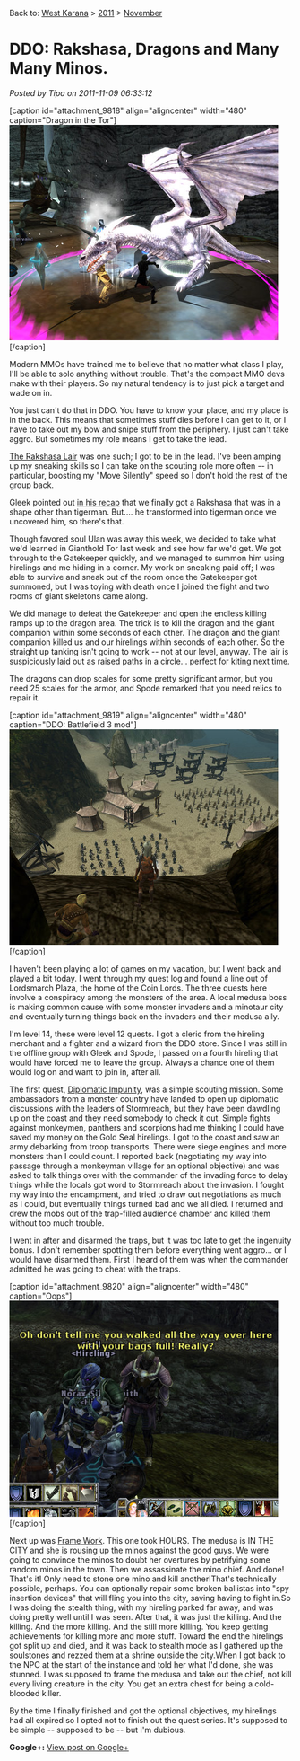 Back to: [West Karana](/posts/westkarana.md) > [2011](/posts/2011/westkarana.md) > [November](./westkarana.md)
# DDO: Rakshasa, Dragons and Many Many Minos.

*Posted by Tipa on 2011-11-09 06:33:12*

[caption id="attachment\_9818" align="aligncenter" width="480" caption="Dragon in the Tor"][![](../../../uploads/2011/11/dndclient-2011-11-07-00-08-02-82.jpg "Dragon in the Tor")](../../../uploads/2011/11/dndclient-2011-11-07-00-08-02-82.jpg)[/caption]

Modern MMOs have trained me to believe that no matter what class I play, I'll be able to solo anything without trouble. That's the compact MMO devs make with their players. So my natural tendency is to just pick a target and wade on in.

You just can't do that in DDO. You have to know your place, and my place is in the back. This means that sometimes stuff dies before I can get to it, or I have to take out my bow and snipe stuff from the periphery. I just can't take aggro. But sometimes my role means I get to take the lead.

[The Rakshasa Lair](http://ddowiki.com/page/A_Cry_for_Help) was one such; I got to be in the lead. I've been amping up my sneaking skills so I can take on the scouting role more often -- in particular, boosting my "Move Silently" speed so I don't hold the rest of the group back.

Gleek pointed out [in his recap](http://happyduelingddo.blogspot.com/2011/11/rakshasa-claw-rakshasa-claw.html) that we finally got a Rakshasa that was in a shape other than tigerman. But.... he transformed into tigerman once we uncovered him, so there's that.

Though favored soul Ulan was away this week, we decided to take what we'd learned in Gianthold Tor last week and see how far we'd get. We got through to the Gatekeeper quickly, and we managed to summon him using hirelings and me hiding in a corner. My work on sneaking paid off; I was able to survive and sneak out of the room once the Gatekeeper got summoned, but I was toying with death once I joined the fight and two rooms of giant skeletons came along.

We did manage to defeat the Gatekeeper and open the endless killing ramps up to the dragon area. The trick is to kill the dragon and the giant companion within some seconds of each other. The dragon and the giant companion killed us and our hirelings within seconds of each other. So the straight up tanking isn't going to work -- not at our level, anyway. The lair is suspiciously laid out as raised paths in a circle... perfect for kiting next time.

The dragons can drop scales for some pretty significant armor, but you need 25 scales for the armor, and Spode remarked that you need relics to repair it.

[caption id="attachment\_9819" align="aligncenter" width="480" caption="DDO: Battlefield 3 mod"][![](../../../uploads/2011/11/dndclient-2011-11-08-14-27-04-80.jpg "DDO: Battlefield 3 mod")](../../../uploads/2011/11/dndclient-2011-11-08-14-27-04-80.jpg)[/caption]

I haven't been playing a lot of games on my vacation, but I went back and played a bit today. I went through my quest log and found a line out of Lordsmarch Plaza, the home of the Coin Lords. The three quests here involve a conspiracy among the monsters of the area. A local medusa boss is making common cause with some monster invaders and a minotaur city and eventually turning things back on the invaders and their medusa ally.

I'm level 14, these were level 12 quests. I got a cleric from the hireling merchant and a fighter and a wizard from the DDO store. Since I was still in the offline group with Gleek and Spode, I passed on a fourth hireling that would have forced me to leave the group. Always a chance one of them would log on and want to join in, after all.

The first quest, [Diplomatic Impunity](http://ddowiki.com/page/Diplomatic_Impunity), was a simple scouting mission. Some ambassadors from a monster country have landed to open up diplomatic discussions with the leaders of Stormreach, but they have been dawdling up on the coast and they need somebody to check it out. Simple fights against monkeymen, panthers and scorpions had me thinking I could have saved my money on the Gold Seal hirelings. I got to the coast and saw an army debarking from troop transports. There were siege engines and more monsters than I could count. I reported back (negotiating my way into passage through a monkeyman village for an optional objective) and was asked to talk things over with the commander of the invading force to delay things while the locals got word to Stormreach about the invasion. I fought my way into the encampment, and tried to draw out negotiations as much as I could, but eventually things turned bad and we all died. I returned and drew the mobs out of the trap-filled audience chamber and killed them without too much trouble.

I went in after and disarmed the traps, but it was too late to get the ingenuity bonus. I don't remember spotting them before everything went aggro... or I would have disarmed them. First I heard of them was when the commander admitted he was going to cheat with the traps.

[caption id="attachment\_9820" align="aligncenter" width="480" caption="Oops"][![](../../../uploads/2011/11/dndclient-2011-11-08-15-12-56-28.jpg "Oops")](../../../uploads/2011/11/dndclient-2011-11-08-15-12-56-28.jpg)[/caption]

Next up was [Frame Work](http://ddowiki.com/page/Frame_Work). This one took HOURS. The medusa is IN THE CITY and she is rousing up the minos against the good guys. We were going to convince the minos to doubt her overtures by petrifying some random minos in the town. Then we assassinate the mino chief. And done! That's it! Only need to stone one mino and kill another!That's technically possible, perhaps. You can optionally repair some broken ballistas into "spy insertion devices" that will fling you into the city, saving having to fight in.So I was doing the stealth thing, with my hireling parked far away, and was doing pretty well until I was seen. After that, it was just the killing. And the killing. And the more killing. And the still more killing. You keep getting achievements for killing more and more stuff. Toward the end the hirelings got split up and died, and it was back to stealth mode as I gathered up the soulstones and rezzed them at a shrine outside the city.When I got back to the NPC at the start of the instance and told her what I'd done, she was stunned. I was supposed to frame the medusa and take out the chief, not kill every living creature in the city. You get an extra chest for being a cold-blooded killer.

By the time I finally finished and got the optional objectives, my hirelings had all expired so I opted not to finish out the quest series. It's supposed to be simple -- supposed to be -- but I'm dubious.

**Google+:** [View post on Google+](https://plus.google.com/108460561201888322767/posts/EesRQ1sNd1r)
